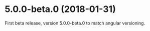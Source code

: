 <a name="5.0.0-beta.0"></a>
# 5.0.0-beta.0 (2018-01-31)

First beta release, version 5.0.0-beta.0 to match angular versioning.


